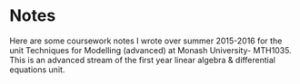 # Notes

Here are some coursework notes I wrote over summer 2015-2016 for the unit Techniques for Modelling (advanced) at Monash University- MTH1035.
This is an advanced stream of the first year linear algebra & differential equations unit.
